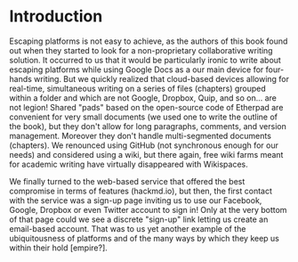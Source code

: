 # Introduction

Escaping platforms is not easy to achieve, as the authors of this book found out when they started to look for a non-proprietary collaborative writing solution. It occurred to us that it would be particularly ironic to write about escaping platforms while using Google Docs as a our main device for four-hands writing. But we quickly realized that cloud-based devices allowing for real-time, simultaneous writing on a series of files (chapters) grouped within a folder and which are not Google, Dropbox, Quip, and so on... are not legion! Shared "pads" based on the open-source code of Etherpad are convenient for very small documents (we used one to write the outline of the book), but they don't allow for long paragraphs, comments, and version management. Moreover they don't handle multi-segmented documents (chapters). We renounced using GitHub (not synchronous enough for our needs) and considered using a wiki, but there again, free wiki farms meant for academic writing have virtually disappeared with Wikispaces. 

We finally turned to the web-based service that offered the best compromise in terms of features (hackmd.io), but then, the first contact with the service was a sign-up page inviting us to use our Facebook, Google, Dropbox or even Twitter account to sign in! Only at the very bottom of that page could we see a discrete "sign-up" link letting us create an email-based account. That was to us yet another example of the ubiquitousness of platforms and of the many ways by which they keep us within their hold [empire?]. 
